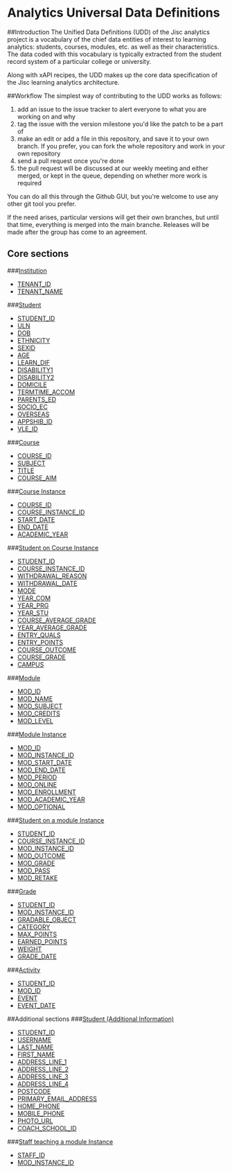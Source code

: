 # Analytics Universal Data Definitions

##Introduction
The Unified Data Definitions (UDD) of the Jisc analytics project is a vocabulary of the chief data entities of interest to learning analytics: students, courses, modules, etc. as well as their characteristics. The data coded with this vocabulary is typically extracted from the student record system of a particular college or university.

Along with xAPI recipes, the UDD makes up the core data specification of the Jisc learning analytics architecture.

##Workflow
The simplest way of contributing to the UDD works as follows:

1. add an issue to the issue tracker to alert everyone to what you are working on and why
2. tag the issue with the version milestone you'd like the patch to be a part of
3. make an edit or add a file in this repository, and save it to your own branch. If you prefer, you can fork the whole repository and work in your own repository
4. send a pull request once you're done
5. the pull request will be discussed at our weekly meeting and either merged, or kept in the queue, depending on whether more work is required

You can do all this through the Github GUI, but you're welcome to use any other git tool you prefer.

If the need arises, particular versions will get their own branches, but until that time, everything is merged into the main branche. Releases will be made after the group has come to an agreement.

## Core sections
###[Institution](udd/institution.md)
* [TENANT_ID](udd/institution.md#tenant_id)
* [TENANT_NAME](udd/institution.md#tenant_name)

###[Student](udd/student.md)
* [STUDENT_ID](udd/student.md#student_id)
* [ULN](udd/student.md#uln)
* [DOB](udd/student.md#dob)
* [ETHNICITY](udd/student.md#ethnicity)
* [SEXID](udd/student.md#gender)
* [AGE](udd/student.md#age)
* [LEARN_DIF](udd/student.md#learn_dif)
* [DISABILITY1](udd/student.md#disability1)
* [DISABILITY2](udd/student.md#disability2)
* [DOMICILE](udd/student.md#domicile)
* [TERMTIME_ACCOM](udd/student.md#termtime_accom)
* [PARENTS_ED](udd/student.md#parents_ed)
* [SOCIO_EC](udd/student.md#socio_ec)
* [OVERSEAS](udd/student.md#overseas)
* [APPSHIB_ID](udd/student.md#APPSHIB_id)
* [VLE_ID](udd/student.md#vle_id)

###[Course](udd/course.md)
* [COURSE_ID](udd/course.md#course_id)
* [SUBJECT](udd/course.md#subject)
* [TITLE](udd/course.md#title)
* [COURSE_AIM](udd/course.md#course_aim)

###[Course Instance](udd/course_instance.md)
* [COURSE_ID](udd/course.md#course_id)
* [COURSE_INSTANCE_ID](udd/course_instance.md#course_instance_id)
* [START_DATE](udd/course_instance.md#start_date)
* [END_DATE](udd/course_instance.md#end_date)
* [ACADEMIC_YEAR](udd/course_instance.md#academic_year)

###[Student on Course Instance](udd/student_on_course_instance.md)
* [STUDENT_ID](udd/student.md#student_id)
* [COURSE_INSTANCE_ID](udd/course_instance.md#course_instance_id)
* [WITHDRAWAL_REASON](udd/student_on_course_instance.md#withdrawal_reason)
* [WITHDRAWAL_DATE](udd/student_on_course_instance.md#withdrawal_date)
* [MODE](udd/student_on_course_instance.md#mode)
* [YEAR_COM](udd/student_on_course_instance.md#year_com)
* [YEAR_PRG](udd/student_on_course_instance.md#year_prg)
* [YEAR_STU](udd/student_on_course_instance.md#year_stu)
* [COURSE_AVERAGE_GRADE](udd/student_on_course_instance.md#course_average_grade)
* [YEAR_AVERAGE_GRADE](udd/student_on_course_instance.md#year_average_grade)
* [ENTRY_QUALS](udd/student_on_course_instance.md#entry_quals)
* [ENTRY_POINTS](udd/student_on_course_instance.md#entry_points)
* [COURSE_OUTCOME](udd/student_on_course_instance.md#course_outcome)
* [COURSE_GRADE](udd/student_on_course_instance.md#course_grade)
* [CAMPUS](udd/student_on_course_instance.md#campus)

###[Module](udd/module.md)
* [MOD_ID](udd/module.md#mod_id)
* [MOD_NAME](udd/module.md#mod_name)
* [MOD_SUBJECT](udd/module.md#mod_subject)
* [MOD_CREDITS](udd/module.md#mod_credits)
* [MOD_LEVEL](udd/module.md#mod_level)

###[Module Instance](udd/module_instance.md)
* [MOD_ID](udd/module.md#mod_id)
* [MOD_INSTANCE_ID](udd/module_instance.md#mod_instance_id)
* [MOD_START_DATE](udd/module_instance.md#mod_start_date)
* [MOD_END_DATE](udd/module_instance.md#mod_end_date)
* [MOD_PERIOD](udd/module_instance.md#mod_period)
* [MOD_ONLINE](udd/module_instance.md#mod_online)
* [MOD_ENROLLMENT](udd/module_instance.md#mod_enrollment)
* [MOD_ACADEMIC_YEAR](udd/module_instance.md#mod_academic_year)
* [MOD_OPTIONAL](udd/module_instance.md#mod_optional)

###[Student on a module Instance](udd/student_on_a_module_instance.md)
* [STUDENT_ID](udd/student.md#student_id)
* [COURSE_INSTANCE_ID](udd/course_instance.md#course_instance_id)
* [MOD_INSTANCE_ID](udd/module_instance.md#mod_instance_id)
* [MOD_OUTCOME](udd/student_on_a_module_instance.md#mod_outcome)
* [MOD_GRADE](udd/student_on_a_module_instance.md#mod_grade)
* [MOD_PASS](udd/student_on_a_module_instance.md#mod_pass)
* [MOD_RETAKE](udd/student_on_a_module_instance.md#mod_retake)

###[Grade](udd/grade.md)
* [STUDENT_ID](udd/student.md#student_id)
* [MOD_INSTANCE_ID](udd/module_instance.md#mod_instance_id)
* [GRADABLE_OBJECT](udd/grade.md#gradable_object)
* [CATEGORY](udd/grade.md#category)
* [MAX_POINTS](udd/grade.md#max_points)
* [EARNED_POINTS](udd/grade.md#earned_points)
* [WEIGHT](udd/grade.md#weight)
* [GRADE_DATE](udd/grade.md#grade_date)

###[Activity](udd/activity.md)
* [STUDENT_ID](udd/student.md#student_id)
* [MOD_ID](udd/module.md#mod_id)
* [EVENT](udd/activity.md#event)
* [EVENT_DATE](udd/activity.md#event_date)

##Additional sections 
###[Student (Additional Information)](udd/student_additional.md)
* [STUDENT_ID](udd/student.md#student_id)
* [USERNAME](udd/student_additional.md#username)
* [LAST_NAME](udd/student_additional.md#last_name)
* [FIRST_NAME](udd/student_additional.md#first_name)
* [ADDRESS_LINE_1](udd/student_additional.md#address_line_1)
* [ADDRESS_LINE_2](udd/student_additional.md#address_line_2)
* [ADDRESS_LINE_3](udd/student_additional.md#address_line_3)
* [ADDRESS_LINE_4](udd/student_additional.md#address_line_4)
* [POSTCODE](udd/student_additional.md#postcode)
* [PRIMARY_EMAIL_ADDRESS](udd/student_additional.md#primary_email_address)
* [HOME_PHONE](udd/student_additional.md#home_phone)
* [MOBILE_PHONE](udd/student_additional.md#mobile_phone)
* [PHOTO_URL](udd/student_additional.md#photo_url)
* [COACH_SCHOOL_ID](udd/student_additional.md#coach_school_id)

###[Staff teaching a module Instance](staff_on_mod_instance.md)
*  [STAFF_ID](udd/staff_on_mod_instance.md#staff_id)
*  [MOD_INSTANCE_ID](udd/module_instance.md#mod_instance_id)
